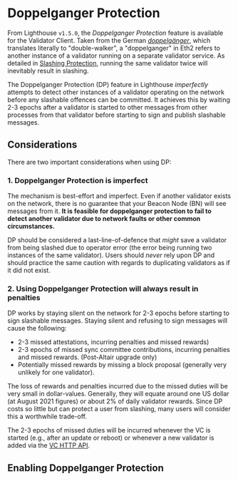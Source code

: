 # Doppelganger Protection

[doppelgänger]: https://en.wikipedia.org/wiki/Doppelg%C3%A4nger
[Slashing Protection]: ./slashing-protection.md
[VC HTTP API]: ./api-vc.md

From Lighthouse `v1.5.0`, the *Doppelganger Protection* feature is available for the Validator
Client. Taken from the German *[doppelgänger]*, which translates literally to "double-walker", a
"doppelganger" in Eth2 refers to another instance of a validator running on a separate validator
service. As detailed in [Slashing Protection], running the same validator twice will inevitably
result in slashing.

The Doppelganger Protection (DP) feature in Lighthouse *imperfectly* attempts to detect other
instances of a validator operating on the network before any slashable offences can be committed. It
achieves this by waiting 2-3 epochs after a validator is started to other messages from other
processes from that validator before starting to sign and publish slashable messages.

## Considerations

There are two important considerations when using DP:

### 1. Doppelganger Protection is imperfect

The mechanism is best-effort and imperfect. Even if another validator exists on the network, there
is no guarantee that your Beacon Node (BN) will see messages from it. **It is feasible for
doppelganger protection to fail to detect another validator due to network faults or other common
circumstances.**

DP should be considered a last-line-of-defence that *might* save a validator from being slashed due
to operator error (the error being running two instances of the same validator). Users should
*never* rely upon DP and should practice the same caution with regards to duplicating validators as
if it did not exist.

### 2. Using Doppelganger Protection will always result in penalties

DP works by staying silent on the network for 2-3 epochs before starting to sign slashable messages.
Staying silent and refusing to sign messages will cause the following:

- 2-3 missed attestations, incurring penalties and missed rewards)
- 2-3 epochs of missed sync committee contributions, incurring penalties and missed rewards.
    (Post-Altair upgrade only)
- Potentially missed rewards by missing a block proposal (generally very unlikely for one
    validator).

The loss of rewards and penalties incurred due to the missed duties will be very small in
dollar-values. Generally, they will equate around one US dollar (at August 2021 figures) or about 2%
of daily validator rewards. Since DP costs so little but can protect a user from slashing, many
users will consider this a worthwhile trade-off.

The 2-3 epochs of missed duties will be incurred whenever the VC is started (e.g., after an update
or reboot) or whenever a new validator is added via the [VC HTTP API].

## Enabling Doppelganger Protection


